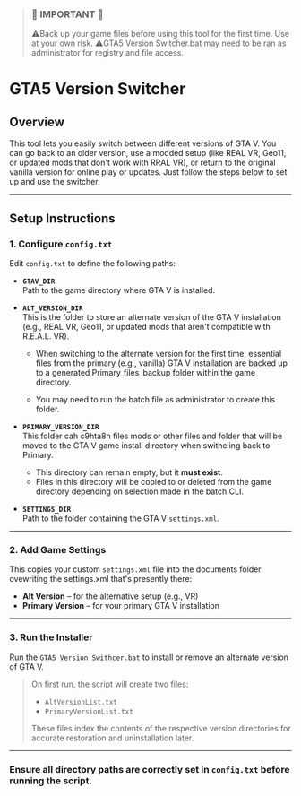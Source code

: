 >### 📣 IMPORTANT 📣
> ⚠️Back up your game files before using this tool for the first time. Use at your own risk.
> ⚠️GTA5 Version Switcher.bat may need to be ran as administrator for registry and file access.

# GTA5 Version Switcher

## Overview
This tool lets you easily switch between different versions of GTA V. You can go back to an older version, use a modded setup (like REAL VR, Geo11, or updated mods that don't work with RRAL VR), or return to the original vanilla version for online play or updates. Just follow the steps below to set up and use the switcher.

---

## Setup Instructions

### 1. Configure `config.txt`

Edit `config.txt` to define the following paths:

- **`GTAV_DIR`**  
  Path to the game directory where GTA V is installed.

- **`ALT_VERSION_DIR`**  
This is the folder to store an alternate version of the GTA V installation (e.g., REAL VR, Geo11, or updated mods that aren't compatible with R.E.A.L. VR).

	- When switching to the alternate version for the first time, essential files from the primary (e.g., vanilla) GTA V installation are backed up to a generated Primary_files_backup folder within the game directory.
	
	- You may need to run the batch file as administrator to create this folder.

- **`PRIMARY_VERSION_DIR`**  
This folder cah c9hta8h files mods or other files and folder that will be moved to the GTA V game install directory when swithciing back to Primary.  
	- This directory can remain empty, but it **must exist**.  
	- Files in this directory will be copied to or deleted from the game directory depending on selection made in the batch CLI.

- **`SETTINGS_DIR`**  
Path to the folder containing the GTA V `settings.xml`.

---

### 2. Add Game Settings
This copies your custom `settings.xml` file into the documents folder ovewriting the settings.xml that's presently there:

- **Alt Version** – for the alternative setup (e.g., VR)
- **Primary Version** – for your primary GTA V installation

---

### 3. Run the Installer
Run the `GTA5 Version Swithcer.bat` to install or remove an alternate version of GTA V.

> On first run, the script will create two files:  
> - `AltVersionList.txt`  
> - `PrimaryVersionList.txt`  
>
> These files index the contents of the respective version directories for accurate restoration and uninstallation later.

---

### Ensure all directory paths are correctly set in `config.txt` before running the script.

